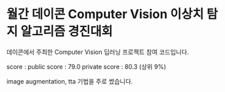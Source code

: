 # 월간 데이콘 Computer Vision 이상치 탐지 알고리즘 경진대회

데이콘에서 주최한 Computer Vision 딥러닝 프로젝트 참여 코드입니다.

score : public score : 79.0 private score : 80.3 (상위 9%)

image augmentation, tta 기법을 주로 썼습니다.
